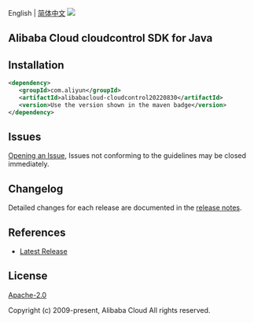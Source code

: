 English | [简体中文](README-CN.md)
![](https://aliyunsdk-pages.alicdn.com/icons/AlibabaCloud.svg)

## Alibaba Cloud cloudcontrol SDK for Java

## Installation

```xml
<dependency>
   <groupId>com.aliyun</groupId>
   <artifactId>alibabacloud-cloudcontrol20220830</artifactId>
   <version>Use the version shown in the maven badge</version>
</dependency>
```

## Issues
[Opening an Issue](https://github.com/aliyun/alibabacloud-java-async-sdk/issues/new), Issues not conforming to the guidelines may be closed immediately.

## Changelog
Detailed changes for each release are documented in the [release notes](./ChangeLog.txt).

## References
* [Latest Release](https://github.com/aliyun/alibabacloud-async-java-sdk/)

## License
[Apache-2.0](http://www.apache.org/licenses/LICENSE-2.0)

Copyright (c) 2009-present, Alibaba Cloud All rights reserved.